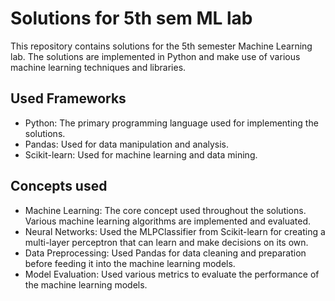 # Solutions for 5th sem ML lab

This repository contains solutions for the 5th semester Machine Learning lab. The solutions are implemented in Python and make use of various machine learning techniques and libraries.

## Used Frameworks

- Python: The primary programming language used for implementing the solutions.
- Pandas: Used for data manipulation and analysis.
- Scikit-learn: Used for machine learning and data mining.

## Concepts used

- Machine Learning: The core concept used throughout the solutions. Various machine learning algorithms are implemented and evaluated.
- Neural Networks: Used the MLPClassifier from Scikit-learn for creating a multi-layer perceptron that can learn and make decisions on its own.
- Data Preprocessing: Used Pandas for data cleaning and preparation before feeding it into the machine learning models.
- Model Evaluation: Used various metrics to evaluate the performance of the machine learning models.